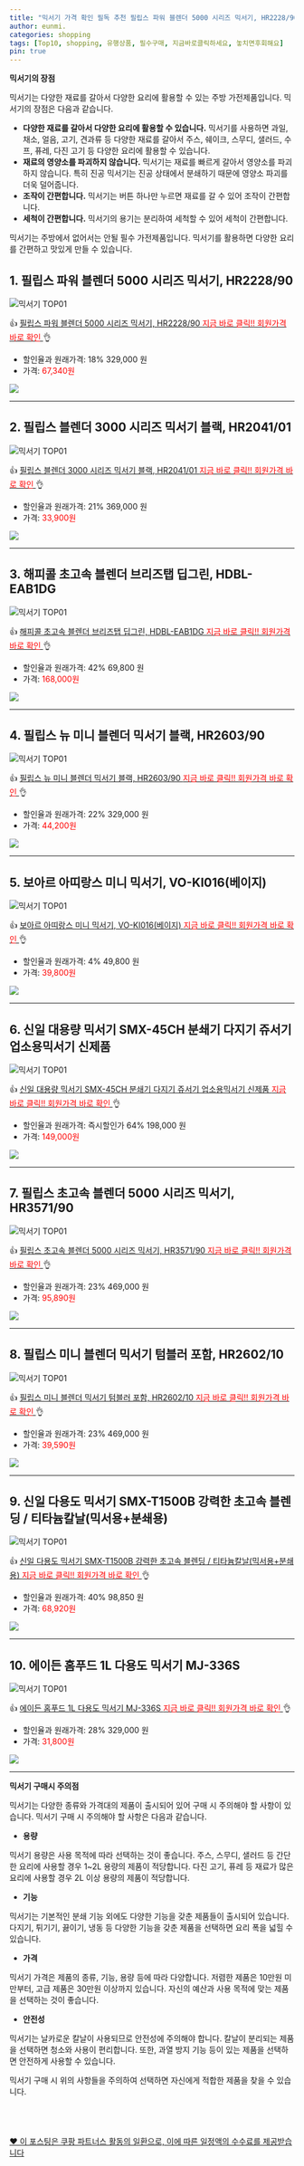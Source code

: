 ```yaml
---
title: "믹서기 가격 확인 필독 추천 필립스 파워 블렌더 5000 시리즈 믹서기, HR2228/90 비교 장점 구매가이드"
author: eunmi.
categories: shopping
tags: [Top10, shopping, 유행상품, 필수구매, 지금바로클릭하세요, 놓치면후회해요]
pin: true
---
```

**믹서기의 장점**

믹서기는 다양한 재료를 갈아서 다양한 요리에 활용할 수 있는 주방 가전제품입니다. 믹서기의 장점은 다음과 같습니다.

* **다양한 재료를 갈아서 다양한 요리에 활용할 수 있습니다.** 믹서기를 사용하면 과일, 채소, 얼음, 고기, 견과류 등 다양한 재료를 갈아서 주스, 쉐이크, 스무디, 샐러드, 수프, 퓨레, 다진 고기 등 다양한 요리에 활용할 수 있습니다.
* **재료의 영양소를 파괴하지 않습니다.** 믹서기는 재료를 빠르게 갈아서 영양소를 파괴하지 않습니다. 특히 진공 믹서기는 진공 상태에서 분쇄하기 때문에 영양소 파괴를 더욱 덜어줍니다.
* **조작이 간편합니다.** 믹서기는 버튼 하나만 누르면 재료를 갈 수 있어 조작이 간편합니다.
* **세척이 간편합니다.** 믹서기의 용기는 분리하여 세척할 수 있어 세척이 간편합니다.

믹서기는 주방에서 없어서는 안될 필수 가전제품입니다. 믹서기를 활용하면 다양한 요리를 간편하고 맛있게 만들 수 있습니다.

   

## 1. 필립스 파워 블렌더 5000 시리즈 믹서기, HR2228/90

![믹서기 TOP01](https://thumbnail7.coupangcdn.com/thumbnails/remote/230x230ex/image/retail/images/555154089600965-e636c56d-a819-47ef-89d8-db41d5efb2e8.jpg)


👍 [필립스 파워 블렌더 5000 시리즈 믹서기, HR2228/90 <font color=red> 지금 바로 클릭!! 회원가격 바로 확인 </font> ](https://link.coupang.com/re/AFFSDP?lptag=AF3617701&subid=GithubCoopas&pageKey=4362413468&traceid=V0-153&itemId=5132118055&vendorItemId=72441522122) 👌 


- 할인율과 원래가격: 18%  329,000   원
- 가격: <span style='color:red'>67,340원</span>

[![](/discount_price.png)](https://link.coupang.com/re/AFFSDP?lptag=AF3617701&subid=GithubCoopas&pageKey=4362413468&traceid=V0-153&itemId=5132118055&vendorItemId=72441522122)

---


   

## 2. 필립스 블렌더 3000 시리즈 믹서기 블랙, HR2041/01

![믹서기 TOP01](https://thumbnail9.coupangcdn.com/thumbnails/remote/230x230ex/image/retail/images/9169190101724671-b8775368-6ba5-4708-8e95-edd3be140821.jpg)


👍 [필립스 블렌더 3000 시리즈 믹서기 블랙, HR2041/01 <font color=red> 지금 바로 클릭!! 회원가격 바로 확인 </font> ](https://link.coupang.com/re/AFFSDP?lptag=AF3617701&subid=GithubCoopas&pageKey=6269679489&traceid=V0-153&itemId=12814576608&vendorItemId=80080462134) 👌 


- 할인율과 원래가격: 21%  369,000   원
- 가격: <span style='color:red'>33,900원</span>

[![](/discount_price.png)](https://link.coupang.com/re/AFFSDP?lptag=AF3617701&subid=GithubCoopas&pageKey=6269679489&traceid=V0-153&itemId=12814576608&vendorItemId=80080462134)

---


   

## 3. 해피콜 초고속 블렌더 브리즈탭 딥그린, HDBL-EAB1DG

![믹서기 TOP01](https://thumbnail8.coupangcdn.com/thumbnails/remote/230x230ex/image/retail/images/2429920000272463-6c9959c9-4043-4ae6-beef-4ee12d65f921.jpg)


👍 [해피콜 초고속 블렌더 브리즈탭 딥그린, HDBL-EAB1DG <font color=red> 지금 바로 클릭!! 회원가격 바로 확인 </font> ](https://link.coupang.com/re/AFFSDP?lptag=AF3617701&subid=GithubCoopas&pageKey=6508986347&traceid=V0-153&itemId=14368368668&vendorItemId=81612747810) 👌 


- 할인율과 원래가격: 42%  69,800   원
- 가격: <span style='color:red'>168,000원</span>

[![](/discount_price.png)](https://link.coupang.com/re/AFFSDP?lptag=AF3617701&subid=GithubCoopas&pageKey=6508986347&traceid=V0-153&itemId=14368368668&vendorItemId=81612747810)

---


   

## 4. 필립스 뉴 미니 블렌더 믹서기 블랙, HR2603/90

![믹서기 TOP01](https://thumbnail7.coupangcdn.com/thumbnails/remote/230x230ex/image/retail/images/2414689735243015-39e755b3-95ad-4935-a37e-3d62a3e5c6ed.jpg)


👍 [필립스 뉴 미니 블렌더 믹서기 블랙, HR2603/90 <font color=red> 지금 바로 클릭!! 회원가격 바로 확인 </font> ](https://link.coupang.com/re/AFFSDP?lptag=AF3617701&subid=GithubCoopas&pageKey=1413639819&traceid=V0-153&itemId=2450284826&vendorItemId=70443946977) 👌 


- 할인율과 원래가격: 22%  329,000   원
- 가격: <span style='color:red'>44,200원</span>

[![](/discount_price.png)](https://link.coupang.com/re/AFFSDP?lptag=AF3617701&subid=GithubCoopas&pageKey=1413639819&traceid=V0-153&itemId=2450284826&vendorItemId=70443946977)

---


   

## 5. 보아르 아띠랑스 미니 믹서기, VO-KI016(베이지)

![믹서기 TOP01](https://thumbnail8.coupangcdn.com/thumbnails/remote/230x230ex/image/retail/images/80076006527120-6ef8a964-b8b7-4185-837b-31360a39903e.jpg)


👍 [보아르 아띠랑스 미니 믹서기, VO-KI016(베이지) <font color=red> 지금 바로 클릭!! 회원가격 바로 확인 </font> ](https://link.coupang.com/re/AFFSDP?lptag=AF3617701&subid=GithubCoopas&pageKey=2346683373&traceid=V0-153&itemId=4069293220&vendorItemId=72053373280) 👌 


- 할인율과 원래가격: 4%  49,800   원
- 가격: <span style='color:red'>39,800원</span>

[![](/discount_price.png)](https://link.coupang.com/re/AFFSDP?lptag=AF3617701&subid=GithubCoopas&pageKey=2346683373&traceid=V0-153&itemId=4069293220&vendorItemId=72053373280)

---


   

## 6. 신일 대용량 믹서기 SMX-45CH 분쇄기 다지기 쥬서기 업소용믹서기 신제품

![믹서기 TOP01](https://thumbnail8.coupangcdn.com/thumbnails/remote/230x230ex/image/vendor_inventory/9db4/191638d379296569687a3f74af657b3ad21075955104bf56358b1f2193ea.jpg)


👍 [신일 대용량 믹서기 SMX-45CH 분쇄기 다지기 쥬서기 업소용믹서기 신제품 <font color=red> 지금 바로 클릭!! 회원가격 바로 확인 </font> ](https://link.coupang.com/re/AFFSDP?lptag=AF3617701&subid=GithubCoopas&pageKey=7289850014&traceid=V0-153&itemId=18629538329&vendorItemId=85764860794) 👌 


- 할인율과 원래가격: 즉시할인가 64%  198,000   원
- 가격: <span style='color:red'>149,000원</span>

[![](/discount_price.png)](https://link.coupang.com/re/AFFSDP?lptag=AF3617701&subid=GithubCoopas&pageKey=7289850014&traceid=V0-153&itemId=18629538329&vendorItemId=85764860794)

---


   

## 7. 필립스 초고속 블렌더 5000 시리즈 믹서기, HR3571/90

![믹서기 TOP01](https://thumbnail10.coupangcdn.com/thumbnails/remote/230x230ex/image/retail/images/9450101869114144-14c9fb95-9bb0-4cea-82c8-a4fd4b4c0633.jpg)


👍 [필립스 초고속 블렌더 5000 시리즈 믹서기, HR3571/90 <font color=red> 지금 바로 클릭!! 회원가격 바로 확인 </font> ](https://link.coupang.com/re/AFFSDP?lptag=AF3617701&subid=GithubCoopas&pageKey=2022326183&traceid=V0-153&itemId=3440091733&vendorItemId=71426555712) 👌 


- 할인율과 원래가격: 23%  469,000   원
- 가격: <span style='color:red'>95,890원</span>

[![](/discount_price.png)](https://link.coupang.com/re/AFFSDP?lptag=AF3617701&subid=GithubCoopas&pageKey=2022326183&traceid=V0-153&itemId=3440091733&vendorItemId=71426555712)

---


   

## 8. 필립스 미니 블렌더 믹서기 텀블러 포함, HR2602/10

![믹서기 TOP01](https://thumbnail8.coupangcdn.com/thumbnails/remote/230x230ex/image/retail/images/8994652187738377-04dc6943-4f5b-43d6-ad93-20280bd4b922.jpg)


👍 [필립스 미니 블렌더 믹서기 텀블러 포함, HR2602/10 <font color=red> 지금 바로 클릭!! 회원가격 바로 확인 </font> ](https://link.coupang.com/re/AFFSDP?lptag=AF3617701&subid=GithubCoopas&pageKey=328338423&traceid=V0-153&itemId=1050236727&vendorItemId=5516163214) 👌 


- 할인율과 원래가격: 23%  469,000   원
- 가격: <span style='color:red'>39,590원</span>

[![](/discount_price.png)](https://link.coupang.com/re/AFFSDP?lptag=AF3617701&subid=GithubCoopas&pageKey=328338423&traceid=V0-153&itemId=1050236727&vendorItemId=5516163214)

---


   

## 9. 신일 다용도 믹서기 SMX-T1500B 강력한 초고속 블렌딩 / 티타늄칼날(믹서용+분쇄용)

![믹서기 TOP01](https://thumbnail9.coupangcdn.com/thumbnails/remote/230x230ex/image/vendor_inventory/9bbc/fec224a1d1acbff85a540607893f2c2b72e44b49bf4d4ed9693a7b6ccf91.jpg)


👍 [신일 다용도 믹서기 SMX-T1500B 강력한 초고속 블렌딩 / 티타늄칼날(믹서용+분쇄용) <font color=red> 지금 바로 클릭!! 회원가격 바로 확인 </font> ](https://link.coupang.com/re/AFFSDP?lptag=AF3617701&subid=GithubCoopas&pageKey=7497458910&traceid=V0-153&itemId=19618872654&vendorItemId=86628514620) 👌 


- 할인율과 원래가격: 40%  98,850   원
- 가격: <span style='color:red'>68,920원</span>

[![](/discount_price.png)](https://link.coupang.com/re/AFFSDP?lptag=AF3617701&subid=GithubCoopas&pageKey=7497458910&traceid=V0-153&itemId=19618872654&vendorItemId=86628514620)

---


   

## 10. 에이든 홈푸드 1L 다용도 믹서기 MJ-336S

![믹서기 TOP01](https://thumbnail8.coupangcdn.com/thumbnails/remote/230x230ex/image/retail/images/2271831225506587-a55c42c7-06fa-4c67-baa1-dbb454579804.jpg)


👍 [에이든 홈푸드 1L 다용도 믹서기 MJ-336S <font color=red> 지금 바로 클릭!! 회원가격 바로 확인 </font> ](https://link.coupang.com/re/AFFSDP?lptag=AF3617701&subid=GithubCoopas&pageKey=1745576676&traceid=V0-153&itemId=2972330720&vendorItemId=70960737189) 👌 


- 할인율과 원래가격: 28%  329,000   원
- 가격: <span style='color:red'>31,800원</span>

[![](/discount_price.png)](https://link.coupang.com/re/AFFSDP?lptag=AF3617701&subid=GithubCoopas&pageKey=1745576676&traceid=V0-153&itemId=2972330720&vendorItemId=70960737189)

---
**믹서기 구매시 주의점**

믹서기는 다양한 종류와 가격대의 제품이 출시되어 있어 구매 시 주의해야 할 사항이 있습니다. 믹서기 구매 시 주의해야 할 사항은 다음과 같습니다.

* **용량**

믹서기 용량은 사용 목적에 따라 선택하는 것이 좋습니다. 주스, 스무디, 샐러드 등 간단한 요리에 사용할 경우 1~2L 용량의 제품이 적당합니다. 다진 고기, 퓨레 등 재료가 많은 요리에 사용할 경우 2L 이상 용량의 제품이 적당합니다.

* **기능**

믹서기는 기본적인 분쇄 기능 외에도 다양한 기능을 갖춘 제품들이 출시되어 있습니다. 다지기, 튀기기, 끓이기, 냉동 등 다양한 기능을 갖춘 제품을 선택하면 요리 폭을 넓힐 수 있습니다.

* **가격**

믹서기 가격은 제품의 종류, 기능, 용량 등에 따라 다양합니다. 저렴한 제품은 10만원 미만부터, 고급 제품은 30만원 이상까지 있습니다. 자신의 예산과 사용 목적에 맞는 제품을 선택하는 것이 좋습니다.

* **안전성**

믹서기는 날카로운 칼날이 사용되므로 안전성에 주의해야 합니다. 칼날이 분리되는 제품을 선택하면 청소와 사용이 편리합니다. 또한, 과열 방지 기능 등이 있는 제품을 선택하면 안전하게 사용할 수 있습니다.

믹서기 구매 시 위의 사항들을 주의하여 선택하면 자신에게 적합한 제품을 찾을 수 있습니다.<br><br><br><br><br> [ ❤  이 포스팅은 쿠팡 파트너스 활동의 일환으로, 이에 따른 일정액의 수수료를 제공받습니다](https://link.coupang.com/a/bcEFyh)